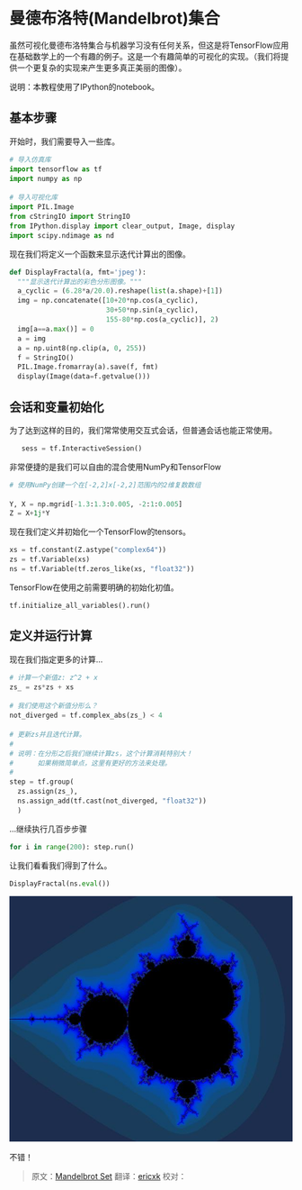 # 曼德布洛特(Mandelbrot)集合 <a class="md-anchor" id="AUTOGENERATED-mandelbrot-set"></a>
虽然可视化曼德布洛特集合与机器学习没有任何关系，但这是将TensorFlow应用在基础数学上的一个有趣的例子。这是一个有趣简单的可视化的实现。（我们将提供一个更复杂的实现来产生更多真正美丽的图像）。

说明：本教程使用了IPython的notebook。

## 基本步骤 <a class="md-anchor" id="AUTOGENERATED-basic-setup"></a>

开始时，我们需要导入一些库。

```python
# 导入仿真库
import tensorflow as tf
import numpy as np

# 导入可视化库
import PIL.Image
from cStringIO import StringIO
from IPython.display import clear_output, Image, display
import scipy.ndimage as nd
```

现在我们将定义一个函数来显示迭代计算出的图像。

```python
def DisplayFractal(a, fmt='jpeg'):
  """显示迭代计算出的彩色分形图像。"""
  a_cyclic = (6.28*a/20.0).reshape(list(a.shape)+[1])
  img = np.concatenate([10+20*np.cos(a_cyclic),
                        30+50*np.sin(a_cyclic),
                        155-80*np.cos(a_cyclic)], 2)
  img[a==a.max()] = 0
  a = img
  a = np.uint8(np.clip(a, 0, 255))
  f = StringIO()
  PIL.Image.fromarray(a).save(f, fmt)
  display(Image(data=f.getvalue()))
```

## 会话和变量初始化 <a class="md-anchor" id="AUTOGENERATED-session-and-variable-initialization"></a>

为了达到这样的目的，我们常常使用交互式会话，但普通会话也能正常使用。

```python
   sess = tf.InteractiveSession()
```

非常便捷的是我们可以自由的混合使用NumPy和TensorFlow

```python
# 使用NumPy创建一个在[-2,2]x[-2,2]范围内的2维复数数组

Y, X = np.mgrid[-1.3:1.3:0.005, -2:1:0.005]
Z = X+1j*Y
```

现在我们定义并初始化一个TensorFlow的tensors。

```python
xs = tf.constant(Z.astype("complex64"))
zs = tf.Variable(xs)
ns = tf.Variable(tf.zeros_like(xs, "float32"))
```

TensorFlow在使用之前需要明确的初始化初值。

```python
tf.initialize_all_variables().run()
```

## 定义并运行计算<a class="md-anchor" id="AUTOGENERATED-defining-and-running-the-computation"></a>

现在我们指定更多的计算...

```python
# 计算一个新值z: z^2 + x
zs_ = zs*zs + xs

# 我们使用这个新值分形么？
not_diverged = tf.complex_abs(zs_) < 4

# 更新zs并且迭代计算。
#
# 说明：在分形之后我们继续计算zs，这个计算消耗特别大！
#      如果稍微简单点，这里有更好的方法来处理。
#
step = tf.group(
  zs.assign(zs_),
  ns.assign_add(tf.cast(not_diverged, "float32"))
  )
```

...继续执行几百步步骤

```python
for i in range(200): step.run()
```

让我们看看我们得到了什么。

```python
DisplayFractal(ns.eval())
```

![jpeg](../images/mandelbrot_output.jpg)


不错！

> 原文：[Mandelbrot Set](http://tensorflow.org/tutorials/mandelbrot/index.md)  翻译：[ericxk](https://github.com/ericxk)  校对：[](https://github.com/)
